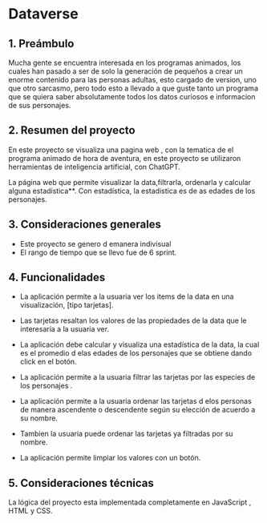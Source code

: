 # Dataverse


## 1. Preámbulo

Mucha gente se encuentra interesada en los programas animados, los cuales han pasado a ser de solo la generación de pequeños a crear un enorme contenido para las personas adultas, esto cargado de version, uno que otro sarcasmo, pero todo esto a llevado a que guste tanto un programa que se quiera saber absolutamente todos los datos curiosos e informacion de sus personajes.



## 2. Resumen del proyecto

En este proyecto se  visualiza una pagina web , con la tematica de el programa animado de hora de aventura, en este proyecto se utilizaron herramientas de inteligencia artificial, con ChatGPT.

La página web que permite visualizar la data,filtrarla, ordenarla y calcular alguna estadística**. Con estadística, la estadistica es de as edades de los personajes.

## 3. Consideraciones generales

* Este proyecto se genero d emanera indivisual
* El rango de tiempo que se llevo fue de 6 sprint.


## 4. Funcionalidades

* La aplicación permite a la usuaria ver los items de la data en una visualización,
  [tipo tarjetas].


* Las tarjetas  resaltan los valores de las propiedades de la data que
  le interesaría a la usuaria ver.


* La aplicación debe calcular y visualiza una estadística de la data, la cual es el promedio d elas edades de los personajes que se obtiene dando click en el botón.

* La aplicación permite a la usuaria filtrar las tarjetas por las especies de los personajes . 
* La aplicación permite a la usuaria ordenar las tarjetas d elos personas de manera ascendente o descendente según su elección de acuerdo a su nombre.
  

* Tambien la usuaria puede ordenar las tarjetas ya filtradas por su nombre.

* La aplicación permite limpiar los valores con un botón.


## 5. Consideraciones técnicas

La lógica del proyecto  esta implementada completamente en JavaScript
, HTML y CSS.